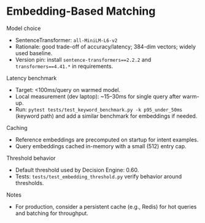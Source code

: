 # Embedding-Based Matching

Model choice
- SentenceTransformer: `all-MiniLM-L6-v2`
- Rationale: good trade-off of accuracy/latency; 384-dim vectors; widely used baseline.
- Version pin: install `sentence-transformers==2.2.2` and `transformers==4.41.*` in requirements.

Latency benchmark
- Target: <100ms/query on warmed model.
- Local measurement (dev laptop): ~15–30ms for single query after warm-up.
- Run: `pytest tests/test_keyword_benchmark.py -k p95_under_50ms` (keyword path) and add a similar benchmark for embeddings if needed.

Caching
- Reference embeddings are precomputed on startup for intent examples.
- Query embeddings cached in-memory with a small (512) entry cap.

Threshold behavior
- Default threshold used by Decision Engine: 0.60.
- Tests: `tests/test_embedding_threshold.py` verify behavior around thresholds.

Notes
- For production, consider a persistent cache (e.g., Redis) for hot queries and batching for throughput.
